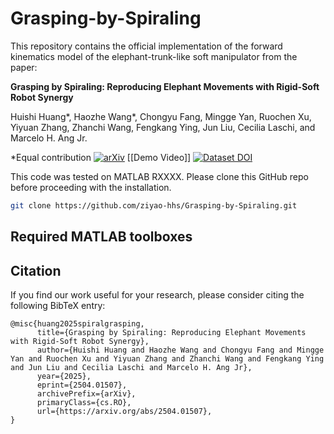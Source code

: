 # Grasping-by-Spiraling
This repository contains the official implementation of the forward kinematics model of the elephant-trunk-like soft manipulator from the paper:

**Grasping by Spiraling: Reproducing Elephant Movements with Rigid-Soft Robot Synergy**

Huishi Huang*, Haozhe Wang*, Chongyu Fang, Mingge Yan, Ruochen Xu, Yiyuan Zhang, Zhanchi Wang, Fengkang Ying, Jun Liu, Cecilia Laschi, and Marcelo H. Ang Jr.

*Equal contribution
[![arXiv](https://img.shields.io/badge/arXiv-2504.01507-b31b1b.svg)](https://arxiv.org/pdf/2504.01507.pdf) [[Demo Video]] [![Dataset DOI](https://zenodo.org/badge/DOI/10.5281/zenodo.15278644.svg)](https://doi.org/10.5281/zenodo.15278644)

This code was tested on MATLAB RXXXX\. Please clone this GitHub repo before proceeding with the installation.

```bash
git clone https://github.com/ziyao-hhs/Grasping-by-Spiraling.git
```

## Required MATLAB toolboxes

## Citation
If you find our work useful for your research, please consider citing the following BibTeX entry:
```
@misc{huang2025spiralgrasping,
      title={Grasping by Spiraling: Reproducing Elephant Movements with Rigid-Soft Robot Synergy}, 
      author={Huishi Huang and Haozhe Wang and Chongyu Fang and Mingge Yan and Ruochen Xu and Yiyuan Zhang and Zhanchi Wang and Fengkang Ying and Jun Liu and Cecilia Laschi and Marcelo H. Ang Jr},
      year={2025},
      eprint={2504.01507},
      archivePrefix={arXiv},
      primaryClass={cs.RO},
      url={https://arxiv.org/abs/2504.01507}, 
}
